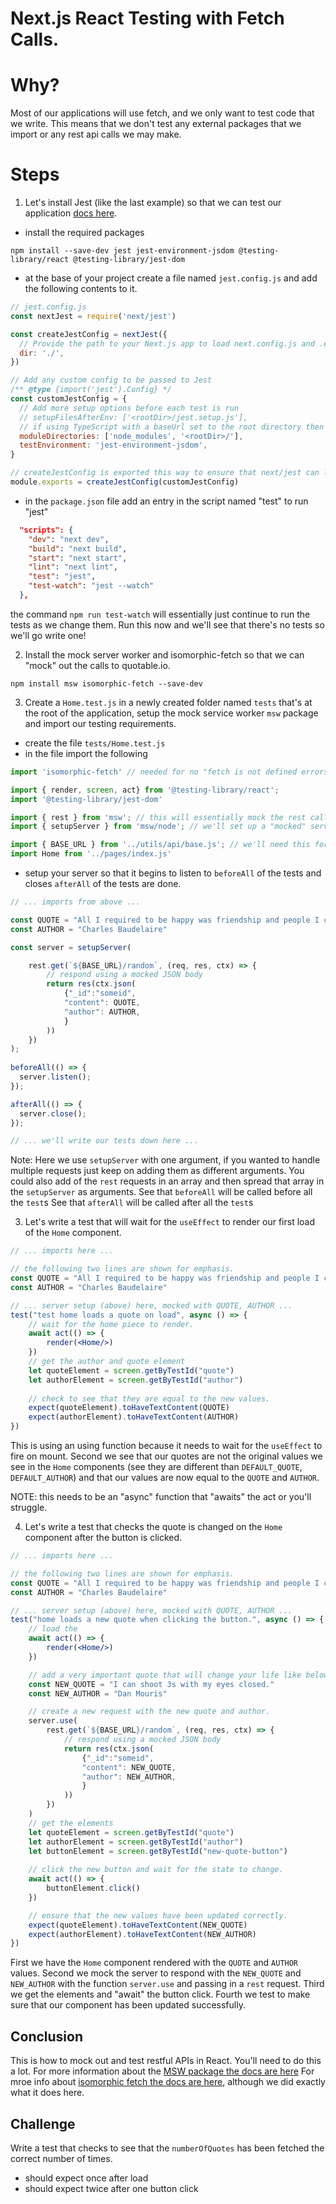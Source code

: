 # Next.js React Testing with Fetch Calls.

# Why?

Most of our applications will use fetch, and we only want to test code that we write. This means that we don't test any external packages that we import or any rest api calls we may make.

# Steps
1. Let's install Jest (like the last example) so that we can test our application [docs here](https://nextjs.org/docs/testing#jest-and-react-testing-library).
- install the required packages
```
npm install --save-dev jest jest-environment-jsdom @testing-library/react @testing-library/jest-dom
```
- at the base of your project create a file named `jest.config.js` and add the following contents to it.
```js
// jest.config.js
const nextJest = require('next/jest')

const createJestConfig = nextJest({
  // Provide the path to your Next.js app to load next.config.js and .env files in your test environment
  dir: './',
})

// Add any custom config to be passed to Jest
/** @type {import('jest').Config} */
const customJestConfig = {
  // Add more setup options before each test is run
  // setupFilesAfterEnv: ['<rootDir>/jest.setup.js'],
  // if using TypeScript with a baseUrl set to the root directory then you need the below for alias' to work
  moduleDirectories: ['node_modules', '<rootDir>/'],
  testEnvironment: 'jest-environment-jsdom',
}

// createJestConfig is exported this way to ensure that next/jest can load the Next.js config which is async
module.exports = createJestConfig(customJestConfig)
```
- in the `package.json` file add an entry in the script named "test" to run "jest"
```json
  "scripts": {
    "dev": "next dev",
    "build": "next build",
    "start": "next start",
    "lint": "next lint",
    "test": "jest",
    "test-watch": "jest --watch"
  },
```
the command `npm run test-watch` will essentially just continue to run the tests as we change them. Run this now and we'll see that there's no tests so we'll go write one!

2. Install the mock server worker and isomorphic-fetch so that we can "mock" out the calls to quotable.io.
```
npm install msw isomorphic-fetch --save-dev
```
3. Create a `Home.test.js` in a newly created folder named `tests` that's at the root of the application, setup the mock service worker `msw` package and import our testing requirements.
- create the file `tests/Home.test.js`
- in the file import the following
```jsx
import 'isomorphic-fetch' // needed for no "fetch is not defined errors

import { render, screen, act} from '@testing-library/react';
import '@testing-library/jest-dom'

import { rest } from 'msw'; // this will essentially mock the rest calls.
import { setupServer } from 'msw/node'; // we'll set up a "mocked" server

import { BASE_URL } from '../utils/api/base.js'; // we'll need this for our "mocked" server
import Home from '../pages/index.js'

```
- setup your server so that it begins to listen to `beforeAll` of the tests and closes `afterAll` of the tests are done.
```jsx
// ... imports from above ...

const QUOTE = "All I required to be happy was friendship and people I could admire."
const AUTHOR = "Charles Baudelaire"

const server = setupServer(

    rest.get(`${BASE_URL}/random`, (req, res, ctx) => {
        // respond using a mocked JSON body
        return res(ctx.json(
            {"_id":"someid",
            "content": QUOTE,
            "author": AUTHOR,
            }
        ))
    }) 
);
 
beforeAll(() => {
  server.listen();
});

afterAll(() => {
  server.close();
});

// ... we'll write our tests down here ...
```
Note:
Here we use `setupServer` with one argument, if you wanted to handle multiple requests just keep on adding them as different arguments. You could also add of the `rest` requests in an array and then spread that array in the `setupServer` as 
arguments. 
See that `beforeAll` will be called before all the `test`s
See that `afterAll` will be called after all the `test`s

3. Let's write a test that will wait for the `useEffect` to render our first load of the `Home` component.
```jsx
// ... imports here ...

// the following two lines are shown for emphasis.
const QUOTE = "All I required to be happy was friendship and people I could admire."
const AUTHOR = "Charles Baudelaire"

// ... server setup (above) here, mocked with QUOTE, AUTHOR ...
test("test home loads a quote on load", async () => {
    // wait for the home piece to render.
    await act(() => {
        render(<Home/>)
    })
    // get the author and quote element
    let quoteElement = screen.getByTestId("quote")
    let authorElement = screen.getByTestId("author")
    
    // check to see that they are equal to the new values.
    expect(quoteElement).toHaveTextContent(QUOTE)
    expect(authorElement).toHaveTextContent(AUTHOR)
})
```
This is using an using function because it needs to wait for the `useEffect` to fire on mount.
Second we see that our quotes are not the original values we see in the `Home` components (see they are different than `DEFAULT_QUOTE`, `DEFAULT_AUTHOR`) and that our values are now equal to the `QUOTE` and `AUTHOR`.

NOTE: this needs to be an "async" function that "awaits" the act or you'll struggle.

4. Let's write a test that checks the quote is changed on the `Home` component after the button is clicked.
```jsx
// ... imports here ...

// the following two lines are shown for emphasis.
const QUOTE = "All I required to be happy was friendship and people I could admire."
const AUTHOR = "Charles Baudelaire"

// ... server setup (above) here, mocked with QUOTE, AUTHOR ...
test("home loads a new quote when clicking the button.", async () => {
    // load the 
    await act(() => {
        render(<Home/>)
    })

    // add a very important quote that will change your life like below.
    const NEW_QUOTE = "I can shoot 3s with my eyes closed."
    const NEW_AUTHOR = "Dan Mouris"

    // create a new request with the new quote and author.
    server.use(
        rest.get(`${BASE_URL}/random`, (req, res, ctx) => {
            // respond using a mocked JSON body
            return res(ctx.json(
                {"_id":"someid",
                "content": NEW_QUOTE,
                "author": NEW_AUTHOR,
                }
            ))
        }) 
    )
    // get the elements 
    let quoteElement = screen.getByTestId("quote")
    let authorElement = screen.getByTestId("author")
    let buttonElement = screen.getByTestId("new-quote-button")
    
    // click the new button and wait for the state to change.
    await act(() => {
        buttonElement.click()
    })

    // ensure that the new values have been updated correctly.
    expect(quoteElement).toHaveTextContent(NEW_QUOTE)
    expect(authorElement).toHaveTextContent(NEW_AUTHOR)
})
```
First we have the `Home` component rendered with the `QUOTE` and `AUTHOR` values.
Second we mock the server to respond with the `NEW_QUOTE` and `NEW_AUTHOR` with the function `server.use` and passing in a `rest` request.
Third we get the elements and "await" the button click. 
Fourth we test to make sure that our component has been updated successfully.

## Conclusion 

This is how to mock out and test restful APIs in React. You'll need to do this a lot.
For more information about the [MSW package the docs are here](https://mswjs.io/docs/getting-started)
For mroe info about [isomorphic fetch the docs are here](https://github.com/matthew-andrews/isomorphic-fetch), although we did exactly what it does here.


## Challenge
Write a test that checks to see that the `numberOfQuotes` has been fetched the correct number of times.
- should expect once after load
- should expect twice after one button click
